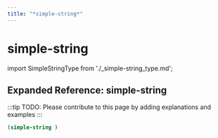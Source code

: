 ```yaml
---
title: "*simple-string*"
---
```


# simple-string

import SimpleStringType from './_simple-string_type.md';

<SimpleStringType />

## Expanded Reference: simple-string

:::tip
TODO: Please contribute to this page by adding explanations and examples
:::

```lisp
(simple-string )
```
